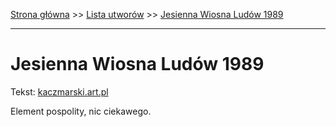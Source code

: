 [Strona główna](../index.md) >> [Lista utworów](../list.md) >> [Jesienna Wiosna Ludów 1989](185.md)

---

# Jesienna Wiosna Ludów 1989

Tekst: [kaczmarski.art.pl](https://www.kaczmarski.art.pl/tworczosc/wiersze/jesienna-wiosna-ludow-1989/)

Element pospolity, nic ciekawego.